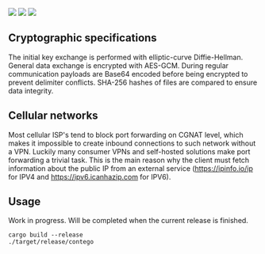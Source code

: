 <div align="center" style="text-align:center">
    <picture>
        <source media="(prefers-color-scheme: dark)" srcset="https://github.com/17ms/contego/blob/master/docs/contego-dark.png">
        <source media="(prefers-color-scheme: light)" srcset="https://github.com/17ms/contego/blob/master/docs/contego-light.png">
    </picture>
</div>

<p align="left">
<a href="https://github.com/17ms/contego/actions/workflows/ci.yml"><img src="https://img.shields.io/github/actions/workflow/status/17ms/contego/ci.yml?branch=main"></a>
<a href="https://github.com/17ms/contego/tags"><img src="https://img.shields.io/github/v/tag/17ms/contego"></a>
<a href="https://opensource.org/licenses/MIT"><img src="https://img.shields.io/github/license/17ms/contego"></a>
</p>

## Cryptographic specifications

The initial key exchange is performed with elliptic-curve Diffie-Hellman. General data exchange is encrypted with AES-GCM. During regular communication payloads are Base64 encoded before being encrypted to prevent delimiter conflicts. SHA-256 hashes of files are compared to ensure data integrity.

## Cellular networks

Most cellular ISP's tend to block port forwarding on CGNAT level, which makes it impossible to create inbound connections to such network without a VPN. Luckily many consumer VPNs and self-hosted solutions make port forwarding a trivial task. This is the main reason why the client must fetch information about the public IP from an external service (https://ipinfo.io/ip for IPV4 and https://ipv6.icanhazip.com for IPV6). 

## Usage

Work in progress. Will be completed when the current release is finished.

```shell
cargo build --release
./target/release/contego
```
